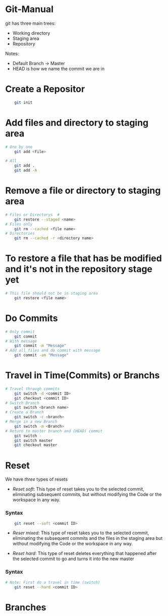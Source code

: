 # Git-Manual

git has three main trees:
+ Working directory
+ Staging area
+ Repository

Notes:
+ Default Branch -> Master
+ HEAD is how we name the commit we are in

# Create a Repositor #
```Bash
	git init
```

# Add files and directory to staging area #
```Bash
# One by one		
	git add <file>
	
# All
	git add .
	git add -A 
```
# Remove a file or directory to staging area #
```Bash
# Files or Directorys  #
	git restore --staged <name>
# Files only
	git rm --cached <file name>
# Directories
	git rm --cached -r <directory name>
```
# To restore a file that has be modified and it's not in the repository stage yet #
```Bash
# This file should not be in staging area
	git restore <file name>
```


# Do Commits #
```Bash
# Only commit
	git commit
# With message
	git commit -m "Message"
# Add all files and do commit with message
	git commit -am "Message"
```

# Travel in Time(Commits) or Branchs  #
```Bash
# Travel through commits
	git switch -d <commit ID>
	git checkout <commit ID>
# Switch Branch
	git switch <branch name>
# Create a Branch
	git switch -c <branch>
# Merge in a new Branch
	git switch -m <Branch>
# Return to master branch and (HEAD) commit
	git switch -
	git switch master
	git checkout master
```
# Reset #

We have *three* types of resets

+ *Reset soft*: This type of reset takes you to the selected commit, eliminating subsequent commits, but without modifying the Code or the workspace in any way.
### Syntax
```Bash
	git reset --soft <commit ID>
```
+ *Reser mixed*: This type of reset takes you to the selected commit, eliminating the subsequent commits and the files in the staging area but without modifying the Code or the workspace in any way.

+ *Reset hard*: This type of reset deletes everything that happened after the selected commit to go and turns it into the new master
### Syntax
```Bash
# Note: First do a travel in time (switch)
	git reset --hard <commit ID>
```

# Branches #
